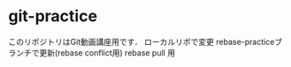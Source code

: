# git-practice
このリポジトリはGit動画講座用です．
ローカルリポで変更
rebase-practiceブランチで更新(rebase conflict用)
rebase pull 用



